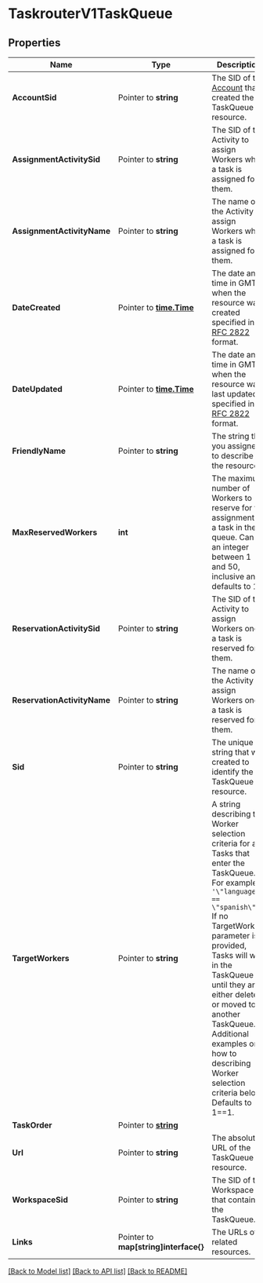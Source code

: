 # TaskrouterV1TaskQueue

## Properties

Name | Type | Description | Notes
------------ | ------------- | ------------- | -------------
**AccountSid** | Pointer to **string** | The SID of the [Account](https://www.twilio.com/docs/iam/api/account) that created the TaskQueue resource. |
**AssignmentActivitySid** | Pointer to **string** | The SID of the Activity to assign Workers when a task is assigned for them. |
**AssignmentActivityName** | Pointer to **string** | The name of the Activity to assign Workers when a task is assigned for them. |
**DateCreated** | Pointer to [**time.Time**](time.Time.md) | The date and time in GMT when the resource was created specified in [RFC 2822](https://www.ietf.org/rfc/rfc2822.txt) format. |
**DateUpdated** | Pointer to [**time.Time**](time.Time.md) | The date and time in GMT when the resource was last updated specified in [RFC 2822](https://www.ietf.org/rfc/rfc2822.txt) format. |
**FriendlyName** | Pointer to **string** | The string that you assigned to describe the resource. |
**MaxReservedWorkers** | **int** | The maximum number of Workers to reserve for the assignment of a task in the queue. Can be an integer between 1 and 50, inclusive and defaults to 1. |[optional] [default to 0]
**ReservationActivitySid** | Pointer to **string** | The SID of the Activity to assign Workers once a task is reserved for them. |
**ReservationActivityName** | Pointer to **string** | The name of the Activity to assign Workers once a task is reserved for them. |
**Sid** | Pointer to **string** | The unique string that we created to identify the TaskQueue resource. |
**TargetWorkers** | Pointer to **string** | A string describing the Worker selection criteria for any Tasks that enter the TaskQueue. For example `'\"language\" == \"spanish\"'` If no TargetWorkers parameter is provided, Tasks will wait in the TaskQueue until they are either deleted or moved to another TaskQueue. Additional examples on how to describing Worker selection criteria below. Defaults to 1==1. |
**TaskOrder** | Pointer to [**string**](TaskQueueEnumTaskOrder.md) |  |
**Url** | Pointer to **string** | The absolute URL of the TaskQueue resource. |
**WorkspaceSid** | Pointer to **string** | The SID of the Workspace that contains the TaskQueue. |
**Links** | Pointer to **map[string]interface{}** | The URLs of related resources. |

[[Back to Model list]](../README.md#documentation-for-models) [[Back to API list]](../README.md#documentation-for-api-endpoints) [[Back to README]](../README.md)


